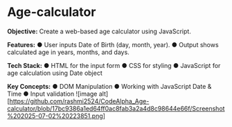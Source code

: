 # Age-calculator
**Objective:** 
Create a web-based age calculator using JavaScript. 

**Features:** 
● User inputs Date of Birth (day, month, year). 
● Output shows calculated age in years, months, and days. 

**Tech Stack:**
● HTML for the input form 
● CSS for styling 
● JavaScript for age calculation using Date object 

**Key Concepts:** 
● DOM Manipulation 
● Working with JavaScript Date & Time 
● Input validation
![image alt][https://github.com/rashmi2524/CodeAlpha_Age-calculator/blob/17bc9386a1ed64ff0ac8fab3a2a4d8c98644e66f/Screenshot%202025-07-02%20223851.png]
